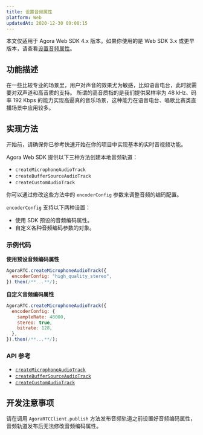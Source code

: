 ```yaml
---
title: 设置音频属性
platform: Web
updatedAt: 2020-12-30 09:08:15
---
```


<div class="alert note">本文仅适用于 Agora Web SDK 4.x 版本。如果你使用的是 Web SDK 3.x 或更早版本，请查看<a href="./audio_profile_web?platform=Web">设置音频属性</a>。</li></div>

## 功能描述

在一些比较专业的场景里，用户对声音的效果尤为敏感，比如语音电台，此时就需要对双声道和高音质的支持。
所谓的高音质指的是我们提供采样率为 48 kHz、码率 192 Kbps 的能力实现高逼真的音乐场景，这种能力在语音电台、唱歌比赛类直播场景中应用较多。

## 实现方法

开始前，请确保你已参考快速开始在你的项目中实现基本的实时音视频功能。

Agora Web SDK 提供以下三种方法创建本地音频轨道：

- `createMicrophoneAudioTrack`
- `createBufferSourceAudioTrack`
- `createCustomAudioTrack`

你可以通过修改这些方法中的 `encoderConfig` 参数来调整音频的编码配置。

`encoderConfig` 支持以下两种设置：

- 使用 SDK 预设的音频编码属性。
- 自定义各种音频编码参数的对象。

### 示例代码

**使用预设音频编码属性**

```javascript
AgoraRTC.createMicrophoneAudioTrack({
  encoderConfig: "high_quality_stereo",
}).then(/**...**/);
```

**自定义音频编码属性**

```javascript
AgoraRTC.createMicrophoneAudioTrack({
  encoderConfig: {
    sampleRate: 48000,
    stereo: true,
    bitrate: 128,
  },
}).then(/**...**/);
```

### API 参考

- [`createMicrophoneAudioTrack`](./API%20Reference/web/v4.2.1/interfaces/iagorartc.html#createmicrophoneaudiotrack)
- [`createBufferSourceAudioTrack`](./API%20Reference/web/v4.2.1/interfaces/iagorartc.html#createbuffersourceaudiotrack)
- [`createCustomAudioTrack`](./API%20Reference/web/v4.2.1/interfaces/iagorartc.html#createcustomaudiotrack)

## 开发注意事项

请在调用 `AgoraRTCClient.publish` 方法发布音频轨道之前设置好音频编码属性，音频轨道发布后无法修改音频编码属性。
